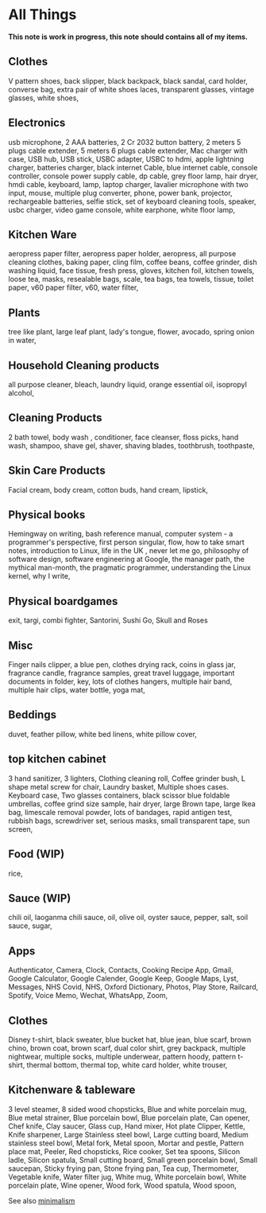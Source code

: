 # All Things

**This note is work in progress, this note should contains all of my items.**

## Clothes

V pattern shoes,
back slipper,
black backpack,
black sandal,
card holder,
converse bag,
extra pair of white shoes laces,
transparent glasses,
vintage glasses,
white shoes,

## Electronics

usb microphone,
2 AAA batteries,
2 Cr 2032 button battery,
2 meters 5 plugs cable extender,
5 meters 6 plugs cable extender,
Mac charger with case,
USB hub,
USB stick,
USBC adapter,
USBC to hdmi,
apple lightning charger,
batteries charger,
black internet Cable,
blue internet cable,
console controller,
console power supply cable,
dp cable,
grey floor lamp,
hair dryer,
hmdi cable,
keyboard,
lamp,
laptop charger,
lavalier microphone with two input,
mouse,
multiple plug converter,
phone,
power bank,
projector,
rechargeable batteries,
selfie stick,
set of keyboard cleaning tools,
speaker,
usbc charger,
video game console,
white earphone,
white floor lamp,

## Kitchen Ware 

aeropress paper filter,
aeropress paper holder,
aeropress,
all purpose cleaning clothes,
baking paper,
cling film,
coffee beans,
coffee grinder,
dish washing liquid,
face tissue,
fresh press,
gloves,
kitchen foil,
kitchen towels,
loose tea,
masks,
resealable bags,
scale,
tea bags,
tea towels,
tissue,
toilet paper,
v60 paper filter,
v60,
water filter,

## Plants

tree like plant,
large leaf plant,
lady's tongue,
flower,
avocado,
 spring onion in water,

## Household Cleaning products

all purpose cleaner,
bleach,
laundry liquid,
orange essential oil,
isopropyl alcohol,

## Cleaning Products

2 bath towel,
body wash ,
conditioner,
face cleanser,
floss picks,
hand wash,
shampoo,
shave gel,
shaver,
shaving blades,
toothbrush,
toothpaste,

## Skin Care Products

Facial cream,
body cream,
cotton buds,
hand cream,
lipstick,

## Physical books

Hemingway on writing,
bash reference manual,
computer system - a programmer's perspective,
first person singular,
flow,
how to take smart notes,
introduction to Linux,
life in the UK ,
never let me go,
philosophy of software design,
software engineering at Google,
the manager path,
the mythical man-month,
the pragmatic programmer,
understanding the Linux kernel,
why I write,

## Physical boardgames

exit,
targi,
combi fighter,
Santorini,
Sushi Go,
Skull and Roses

## Misc

Finger nails clipper,
a blue pen,
clothes drying rack,
coins in glass jar,
fragrance candle,
fragrance samples,
great travel luggage,
important documents in folder,
key,
lots of clothes hangers,
multiple hair band,
multiple hair clips,
water bottle,
yoga mat,

## Beddings

duvet,
feather pillow,
white bed linens,
white pillow cover,

## top kitchen cabinet

3 hand sanitizer,
3 lighters,
Clothing cleaning roll,
Coffee grinder bush,
L shape metal screw for chair,
Laundry basket,
Multiple shoes cases. Keyboard case,
Two glasses containers,
black scissor
blue foldable umbrellas,
coffee grind size sample,
hair dryer,
large Brown tape,
large Ikea bag,
limescale removal powder,
lots of bandages,
rapid antigen test,
rubbish bags,
screwdriver set,
serious masks,
small transparent tape,
sun screen,

## Food (WIP)

rice,

## Sauce (WIP)

chili oil,
laoganma chili sauce,
oil,
olive oil,
oyster sauce,
pepper,
salt,
soil sauce,
sugar,

## Apps

Authenticator,
Camera,
Clock,
Contacts,
Cooking Recipe App,
Gmail,
Google Calculator,
Google Calender,
Google Keep,
Google Maps,
Lyst,
Messages,
NHS Covid,
NHS,
Oxford Dictionary,
Photos,
Play Store,
Railcard,
Spotify,
Voice Memo,
Wechat,
WhatsApp,
Zoom,

## Clothes

Disney t-shirt,
black sweater,
blue bucket hat,
blue jean,
blue scarf,
brown chino,
brown coat,
brown scarf,
dual color shirt,
grey backpack,
multiple nightwear,
multiple socks,
multiple underwear,
pattern hoody,
pattern t-shirt,
thermal bottom,
thermal top,
white card holder,
white trouser,

## Kitchenware & tableware

3 level steamer,
8 sided wood chopsticks,
Blue and white porcelain mug,
Blue metal strainer,
Blue porcelain bowl,
Blue porcelain plate,
Can opener,
Chef knife,
Clay saucer,
Glass cup,
Hand mixer,
Hot plate Clipper,
Kettle,
Knife sharpener,
Large Stainless steel bowl,
Large cutting board,
Medium stainless steel bowl,
Metal fork,
Metal spoon,
Mortar and pestle,
Pattern place mat,
Peeler,
Red chopsticks,
Rice cooker,
Set tea spoons,
Silicon ladle,
Silicon spatula,
Small cutting board,
Small green porcelain bowl,
Small saucepan,
Sticky frying pan,
Stone frying pan,
Tea cup,
Thermometer,
Vegetable knife,
Water filter jug,
White mug,
White porcelain bowl,
White porcelain plate,
Wine opener,
Wood fork,
Wood spatula,
Wood spoon,

See also [minimalism](minimalism.md)
